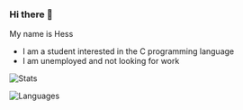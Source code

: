 ### Hi there 👋

<!--
**hrlou/hrlou** is a ✨ _special_ ✨ repository because its `README.md` (this file) appears on your GitHub profile.

Here are some ideas to get you started:

- 🔭 I’m currently working on ...
- 🌱 I’m currently learning ...
- 👯 I’m looking to collaborate on ...
- 🤔 I’m looking for help with ...
- 💬 Ask me about ...
- 📫 How to reach me: ...
- 😄 Pronouns: ...
- ⚡ Fun fact: ...
-->
My name is Hess 
- I am a student interested in the C programming language
- I am unemployed and not looking for work

![Stats](https://github-readme-stats.vercel.app/api?username=hrlou&show_icons=true&theme=dark)

![Languages](https://github-readme-stats.vercel.app/api/top-langs/?username=hrlou&show_icons=true&theme=dark&layout=compact)
